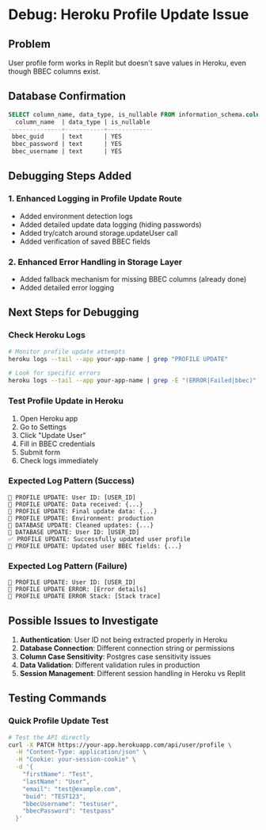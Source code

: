 # Debug: Heroku Profile Update Issue

## Problem
User profile form works in Replit but doesn't save values in Heroku, even though BBEC columns exist.

## Database Confirmation
```sql
SELECT column_name, data_type, is_nullable FROM information_schema.columns WHERE table_name = 'users' AND column_name LIKE 'bbec%';
  column_name  | data_type | is_nullable
---------------+-----------+-------------
 bbec_guid     | text      | YES
 bbec_password | text      | YES
 bbec_username | text      | YES
```

## Debugging Steps Added

### 1. Enhanced Logging in Profile Update Route
- Added environment detection logs
- Added detailed update data logging (hiding passwords)
- Added try/catch around storage.updateUser call
- Added verification of saved BBEC fields

### 2. Enhanced Error Handling in Storage Layer
- Added fallback mechanism for missing BBEC columns (already done)
- Added detailed error logging

## Next Steps for Debugging

### Check Heroku Logs
```bash
# Monitor profile update attempts
heroku logs --tail --app your-app-name | grep "PROFILE UPDATE"

# Look for specific errors
heroku logs --tail --app your-app-name | grep -E "(ERROR|Failed|bbec)"
```

### Test Profile Update in Heroku
1. Open Heroku app
2. Go to Settings
3. Click "Update User"
4. Fill in BBEC credentials
5. Submit form
6. Check logs immediately

### Expected Log Pattern (Success)
```
📝 PROFILE UPDATE: User ID: [USER_ID]
📝 PROFILE UPDATE: Data received: {...}
📝 PROFILE UPDATE: Final update data: {...}
📝 PROFILE UPDATE: Environment: production
🔄 DATABASE UPDATE: Cleaned updates: {...}
🔄 DATABASE UPDATE: User ID: [USER_ID]
✅ PROFILE UPDATE: Successfully updated user profile
📝 PROFILE UPDATE: Updated user BBEC fields: {...}
```

### Expected Log Pattern (Failure)
```
📝 PROFILE UPDATE: User ID: [USER_ID]
📝 PROFILE UPDATE ERROR: [Error details]
📝 PROFILE UPDATE ERROR Stack: [Stack trace]
```

## Possible Issues to Investigate

1. **Authentication**: User ID not being extracted properly in Heroku
2. **Database Connection**: Different connection string or permissions
3. **Column Case Sensitivity**: Postgres case sensitivity issues
4. **Data Validation**: Different validation rules in production
5. **Session Management**: Different session handling in Heroku vs Replit

## Testing Commands

### Quick Profile Update Test
```bash
# Test the API directly
curl -X PATCH https://your-app.herokuapp.com/api/user/profile \
  -H "Content-Type: application/json" \
  -H "Cookie: your-session-cookie" \
  -d '{
    "firstName": "Test",
    "lastName": "User", 
    "email": "test@example.com",
    "buid": "TEST123",
    "bbecUsername": "testuser",
    "bbecPassword": "testpass"
  }'
```